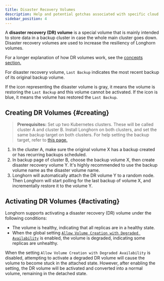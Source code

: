```yaml
---
title: Disaster Recovery Volumes
description: Help and potential gotchas associated with specific cloud providers.
sidebar_position: 4
---
```


<head>
  <link rel="canonical" href="https://main--longhornio-docusaurus.netlify.app/snapshots-and-backups/setup-disaster-recovery-volumes"/>
</head>

A **disaster recovery (DR) volume** is a special volume that is mainly intended to store data in a backup cluster in case the whole main cluster goes down. Disaster recovery volumes are used to increase the resiliency of Longhorn volumes.

For a longer explanation of how DR volumes work, see the [concepts section.](../concepts#33-disaster-recovery-volumes)

For disaster recovery volume, `Last Backup` indicates the most recent backup of its original backup volume.

If the icon representing the disaster volume is gray, it means the volume is restoring the `Last Backup` and this volume cannot be activated. If the icon is blue, it means the volume has restored the `Last Backup`.

## Creating DR Volumes {#creating}

> **Prerequisites:** Set up two Kubernetes clusters. These will be called cluster A and cluster B. Install Longhorn on both clusters, and set the same backup target on both clusters. For help setting the backup target, refer to [this page.](./backup-and-restore/set-backup-target)

1. In the cluster A, make sure the original volume X has a backup created or has recurring backups scheduled.
2. In backup page of cluster B, choose the backup volume X, then create disaster recovery volume Y. It's highly recommended to use the backup volume name as the disaster volume name.
3. Longhorn will automatically attach the DR volume Y to a random node. Then Longhorn will start polling for the last backup of volume X, and incrementally restore it to the volume Y.

## Activating DR Volumes {#activating}

Longhorn supports activating a disaster recovery (DR) volume under the following conditions:

- The volume is healthy, indicating that all replicas are in a healthy state.
- When the global setting [`Allow Volume Creation with Degraded Availability`](../references/settings#allow-volume-creation-with-degraded-availability) is enabled, the volume is degraded, indicating some replicas are unhealthy.

When the setting `Allow Volume Creation with Degraded Availability` is disabled, attempting to activate a degraded DR volume will cause the volume to become stuck in the attached state. However, after enabling the setting, the DR volume will be activated and converted into a normal volume, remaining in the detached state.
